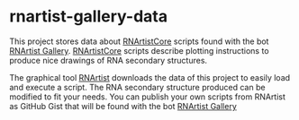 # rnartist-gallery-data

This project stores data about [RNArtistCore](https://github.com/fjossinet/RNArtistCore) scripts found with the bot [RNArtist Gallery](https://twitter.com/RnartistGallery). [RNArtistCore](https://github.com/fjossinet/RNArtistCore) scripts describe plotting instructions to produce nice drawings of RNA secondary structures.

The graphical tool [RNArtist](https://github.com/fjossinet/RNArtist) downloads the data of this project to easily load and execute a script. The RNA secondary structure produced can be modified to fit your needs. You can publish your own scripts from RNArtist as GitHub Gist that will be found with the bot [RNArtist Gallery](https://twitter.com/RnartistGallery)
